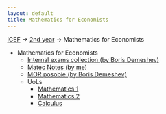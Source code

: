 ```yaml
---
layout: default
title: Mathematics for Economists
---
```


[ICEF](../../) &#8594; [2nd year](../) &#8594; Mathematics for Economists

- Mathematics for Economists
    - [Internal exams collection (by Boris Demeshev)](https://github.com/bdemeshev/matek_icef/raw/master/matmor_exams/matmor_exams.pdf)
    - [Matec Notes (by me)](http://guzey.com/icef/2/matec/matec_notes.pdf)
    - [MOR posobie (by Boris Demeshev)](https://github.com/bdemeshev/matek_icef/raw/master/mor_posobie/mor_posobie.pdf)
    - UoLs
        - [Mathematics 1](https://drive.google.com/folderview?id=0BzYWFlmkZnWJZ3dUWl83alk4RmM#list)
        - [Mathematics 2](https://drive.google.com/folderview?id=0BzYWFlmkZnWJanptdEZSTnhhVlE#list)
        - [Calculus](https://drive.google.com/folderview?id=0BzYWFlmkZnWJVU9mMGdEQ2VmTVU#list)